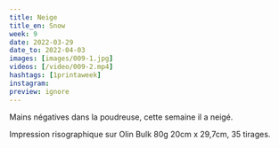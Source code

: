 ```yaml
---
title: Neige
title_en: Snow
week: 9
date: 2022-03-29
date_to: 2022-04-03
images: [images/009-1.jpg]
videos: [/video/009-2.mp4]
hashtags: [1printaweek]
instagram: 
preview: ignore
---
```




Mains négatives dans la poudreuse, cette semaine il a neigé. 

Impression risographique sur Olin Bulk 80g
20cm x 29,7cm, 35 tirages.


